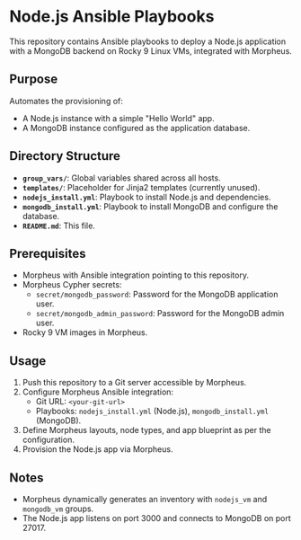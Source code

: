 # Node.js Ansible Playbooks
This repository contains Ansible playbooks to deploy a Node.js application with a MongoDB backend on Rocky 9 Linux VMs, integrated with Morpheus.
## Purpose
Automates the provisioning of:
- A Node.js instance with a simple "Hello World" app.
- A MongoDB instance configured as the application database.
## Directory Structure
- **`group_vars/`**: Global variables shared across all hosts.
- **`templates/`**: Placeholder for Jinja2 templates (currently unused).
- **`nodejs_install.yml`**: Playbook to install Node.js and dependencies.
- **`mongodb_install.yml`**: Playbook to install MongoDB and configure the database.
- **`README.md`**: This file.
## Prerequisites
- Morpheus with Ansible integration pointing to this repository.
- Morpheus Cypher secrets:
  - `secret/mongodb_password`: Password for the MongoDB application user.
  - `secret/mongodb_admin_password`: Password for the MongoDB admin user.
- Rocky 9 VM images in Morpheus.
## Usage
1. Push this repository to a Git server accessible by Morpheus.
2. Configure Morpheus Ansible integration:
   - Git URL: `<your-git-url>`
   - Playbooks: `nodejs_install.yml` (Node.js), `mongodb_install.yml` (MongoDB).
3. Define Morpheus layouts, node types, and app blueprint as per the configuration.
4. Provision the Node.js app via Morpheus.
## Notes
- Morpheus dynamically generates an inventory with `nodejs_vm` and `mongodb_vm` groups.
- The Node.js app listens on port 3000 and connects to MongoDB on port 27017.
